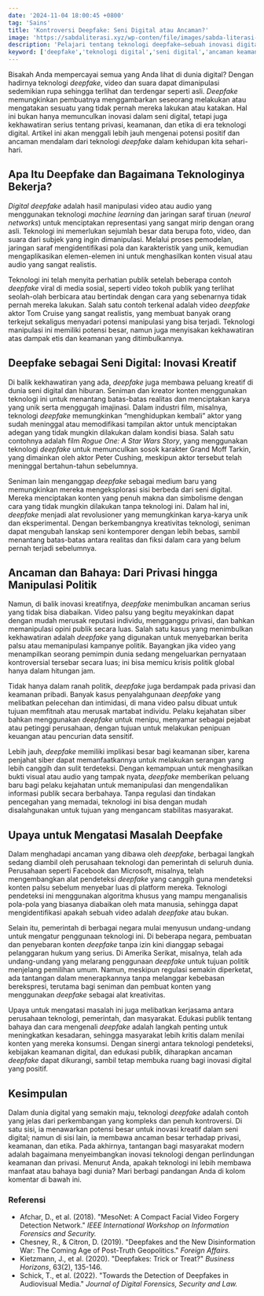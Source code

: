 ```yaml
---
date: '2024-11-04 18:00:45 +0800'
tag: 'Sains'
title: 'Kontroversi Deepfake: Seni Digital atau Ancaman?'
image: 'https://sabdaliterasi.xyz/wp-conten/file/images/sabda-literasi-kontroversi-deepfake-seni-digital-atau-ancaman.jpg'
description: 'Pelajari tentang teknologi deepfake—sebuah inovasi digital yang kontroversial, apakah ia lebih membawa manfaat bagi seni atau ancaman bagi keamanan dan privasi?'
keyword: ['deepfake','teknologi digital','seni digital','ancaman keamanan','privasi digital','manipulasi politik','keamanan siber','machine learning','neural networks','alat pendeteksi deepfake','teknologi manipulasi','industri hiburan','kreativitas teknologi','krisis politik','peraturan teknologi','kebijakan keamanan digital','deepfake teknologi','deepfake controversy','deepfake technology','deepfake technology menurut kristen','artificial intelligence deepfake','apakah deepfake','kasus deep fake','deepfakes adalah','kontroversi ai','kontroversi ai art']
---
```

<p>Bisakah Anda mempercayai semua yang Anda lihat di dunia digital? Dengan hadirnya teknologi <em>deepfake</em>, video dan suara dapat dimanipulasi sedemikian rupa sehingga terlihat dan terdengar seperti asli. <em>Deepfake</em> memungkinkan pembuatnya menggambarkan seseorang melakukan atau mengatakan sesuatu yang tidak pernah mereka lakukan atau katakan. Hal ini bukan hanya memunculkan inovasi dalam seni digital, tetapi juga kekhawatiran serius tentang privasi, keamanan, dan etika di era teknologi digital. Artikel ini akan menggali lebih jauh mengenai potensi positif dan ancaman mendalam dari teknologi <em>deepfake</em> dalam kehidupan kita sehari-hari.</p><h2><strong>Apa Itu Deepfake dan Bagaimana Teknologinya Bekerja?</strong></h2><p><em>Digital deepfake</em> adalah hasil manipulasi video atau audio yang menggunakan teknologi <em>machine learning</em> dan jaringan saraf tiruan (<em>neural networks</em>) untuk menciptakan representasi yang sangat mirip dengan orang asli. Teknologi ini memerlukan sejumlah besar data berupa foto, video, dan suara dari subjek yang ingin dimanipulasi. Melalui proses pemodelan, jaringan saraf mengidentifikasi pola dan karakteristik yang unik, kemudian mengaplikasikan elemen-elemen ini untuk menghasilkan konten visual atau audio yang sangat realistis.</p><p>Teknologi ini telah menyita perhatian publik setelah beberapa contoh <em>deepfake</em> viral di media sosial, seperti video tokoh publik yang terlihat seolah-olah berbicara atau bertindak dengan cara yang sebenarnya tidak pernah mereka lakukan. Salah satu contoh terkenal adalah video <em>deepfake</em> aktor Tom Cruise yang sangat realistis, yang membuat banyak orang terkejut sekaligus menyadari potensi manipulasi yang bisa terjadi. Teknologi manipulasi ini memiliki potensi besar, namun juga menyisakan kekhawatiran atas dampak etis dan keamanan yang ditimbulkannya.</p><h2><strong>Deepfake sebagai Seni Digital: Inovasi Kreatif</strong></h2><p>Di balik kekhawatiran yang ada, <em>deepfake</em> juga membawa peluang kreatif di dunia seni digital dan hiburan. Seniman dan kreator konten menggunakan teknologi ini untuk menantang batas-batas realitas dan menciptakan karya yang unik serta menggugah imajinasi. Dalam industri film, misalnya, teknologi <em>deepfake</em> memungkinkan “menghidupkan kembali” aktor yang sudah meninggal atau memodifikasi tampilan aktor untuk menciptakan adegan yang tidak mungkin dilakukan dalam kondisi biasa. Salah satu contohnya adalah film <em>Rogue One: A Star Wars Story</em>, yang menggunakan teknologi <em>deepfake</em> untuk memunculkan sosok karakter Grand Moff Tarkin, yang dimainkan oleh aktor Peter Cushing, meskipun aktor tersebut telah meninggal bertahun-tahun sebelumnya.</p><p>Seniman lain menganggap <em>deepfake</em> sebagai medium baru yang memungkinkan mereka mengeksplorasi sisi berbeda dari seni digital. Mereka menciptakan konten yang penuh makna dan simbolisme dengan cara yang tidak mungkin dilakukan tanpa teknologi ini. Dalam hal ini, <em>deepfake</em> menjadi alat revolusioner yang memungkinkan karya-karya unik dan eksperimental. Dengan berkembangnya kreativitas teknologi, seniman dapat mengubah lanskap seni kontemporer dengan lebih bebas, sambil menantang batas-batas antara realitas dan fiksi dalam cara yang belum pernah terjadi sebelumnya.</p><h2><strong>Ancaman dan Bahaya: Dari Privasi hingga Manipulasi Politik</strong></h2><p>Namun, di balik inovasi kreatifnya, <em>deepfake</em> menimbulkan ancaman serius yang tidak bisa diabaikan. Video palsu yang begitu meyakinkan dapat dengan mudah merusak reputasi individu, mengganggu privasi, dan bahkan memanipulasi opini publik secara luas. Salah satu kasus yang menimbulkan kekhawatiran adalah <em>deepfake</em> yang digunakan untuk menyebarkan berita palsu atau memanipulasi kampanye politik. Bayangkan jika video yang menampilkan seorang pemimpin dunia sedang mengeluarkan pernyataan kontroversial tersebar secara luas; ini bisa memicu krisis politik global hanya dalam hitungan jam.</p><p>Tidak hanya dalam ranah politik, <em>deepfake</em> juga berdampak pada privasi dan keamanan pribadi. Banyak kasus penyalahgunaan <em>deepfake</em> yang melibatkan pelecehan dan intimidasi, di mana video palsu dibuat untuk tujuan memfitnah atau merusak martabat individu. Pelaku kejahatan siber bahkan menggunakan <em>deepfake</em> untuk menipu, menyamar sebagai pejabat atau petinggi perusahaan, dengan tujuan untuk melakukan penipuan keuangan atau pencurian data sensitif.</p><p>Lebih jauh, <em>deepfake</em> memiliki implikasi besar bagi keamanan siber, karena penjahat siber dapat memanfaatkannya untuk melakukan serangan yang lebih canggih dan sulit terdeteksi. Dengan kemampuan untuk menghasilkan bukti visual atau audio yang tampak nyata, <em>deepfake</em> memberikan peluang baru bagi pelaku kejahatan untuk memanipulasi dan mengendalikan informasi publik secara berbahaya. Tanpa regulasi dan tindakan pencegahan yang memadai, teknologi ini bisa dengan mudah disalahgunakan untuk tujuan yang mengancam stabilitas masyarakat.</p><h2><strong>Upaya untuk Mengatasi Masalah Deepfake</strong></h2><p>Dalam menghadapi ancaman yang dibawa oleh <em>deepfake</em>, berbagai langkah sedang diambil oleh perusahaan teknologi dan pemerintah di seluruh dunia. Perusahaan seperti Facebook dan Microsoft, misalnya, telah mengembangkan alat pendeteksi <em>deepfake</em> yang canggih guna mendeteksi konten palsu sebelum menyebar luas di platform mereka. Teknologi pendeteksi ini menggunakan algoritma khusus yang mampu menganalisis pola-pola yang biasanya diabaikan oleh mata manusia, sehingga dapat mengidentifikasi apakah sebuah video adalah <em>deepfake</em> atau bukan.</p><p>Selain itu, pemerintah di berbagai negara mulai menyusun undang-undang untuk mengatur penggunaan teknologi ini. Di beberapa negara, pembuatan dan penyebaran konten <em>deepfake</em> tanpa izin kini dianggap sebagai pelanggaran hukum yang serius. Di Amerika Serikat, misalnya, telah ada undang-undang yang melarang penggunaan <em>deepfake</em> untuk tujuan politik menjelang pemilihan umum. Namun, meskipun regulasi semakin diperketat, ada tantangan dalam menerapkannya tanpa melanggar kebebasan berekspresi, terutama bagi seniman dan pembuat konten yang menggunakan <em>deepfake</em> sebagai alat kreativitas.</p><p>Upaya untuk mengatasi masalah ini juga melibatkan kerjasama antara perusahaan teknologi, pemerintah, dan masyarakat. Edukasi publik tentang bahaya dan cara mengenali <em>deepfake</em> adalah langkah penting untuk meningkatkan kesadaran, sehingga masyarakat lebih kritis dalam menilai konten yang mereka konsumsi. Dengan sinergi antara teknologi pendeteksi, kebijakan keamanan digital, dan edukasi publik, diharapkan ancaman <em>deepfake</em> dapat dikurangi, sambil tetap membuka ruang bagi inovasi digital yang positif.</p><h2>Kesimpulan</h2><p>Dalam dunia digital yang semakin maju, teknologi <em>deepfake</em> adalah contoh yang jelas dari perkembangan yang kompleks dan penuh kontroversi. Di satu sisi, ia menawarkan potensi besar untuk inovasi kreatif dalam seni digital; namun di sisi lain, ia membawa ancaman besar terhadap privasi, keamanan, dan etika. Pada akhirnya, tantangan bagi masyarakat modern adalah bagaimana menyeimbangkan inovasi teknologi dengan perlindungan keamanan dan privasi. Menurut Anda, apakah teknologi ini lebih membawa manfaat atau bahaya bagi dunia? Mari berbagi pandangan Anda di kolom komentar di bawah ini.</p><h3>Referensi</h3><ul><li>Afchar, D., et al. (2018). "MesoNet: A Compact Facial Video Forgery Detection Network." <em>IEEE International Workshop on Information Forensics and Security.</em></li><li>Chesney, R., &amp; Citron, D. (2019). "Deepfakes and the New Disinformation War: The Coming Age of Post-Truth Geopolitics." <em>Foreign Affairs.</em></li><li>Kietzmann, J., et al. (2020). "Deepfakes: Trick or Treat?" <em>Business Horizons</em>, 63(2), 135-146.</li><li>Schick, T., et al. (2022). "Towards the Detection of Deepfakes in Audiovisual Media." <em>Journal of Digital Forensics, Security and Law.</em></li></ul>